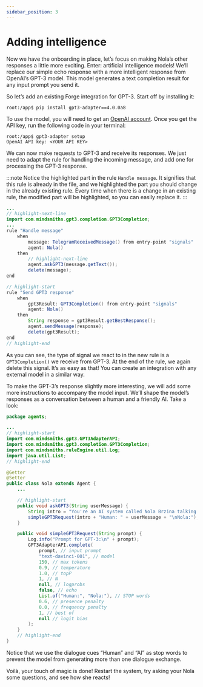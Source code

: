 ```yaml
---
sidebar_position: 3
---
```


# Adding intelligence

Now we have the onboarding in place, let’s focus on making Nola’s other responses a little more exciting. Enter: artificial intelligence models!
We’ll replace our simple echo response with a more intelligent response from OpenAI’s GPT-3 model. This model generates a text completion result for any input prompt you send it.


So let’s add an existing Forge integration for GPT-3. Start off by installing it:


```console
root:/app$ pip install gpt3-adapter==4.0.0a8
```

To use the model, you will need to get an [OpenAI account](https://beta.openai.com/account/api-keys). Once you get the API key, run the following code in your terminal:

```console
root:/app$ gpt3-adapter setup
OpenAI API key: <YOUR API KEY>
```

We can now make requests to GPT-3 and receive its responses. We just need to adapt the rule for handling the incoming message, and add one for processing the GPT-3 response. 

:::note
Notice the highlighted part in the rule ```Handle message```. It signifies that this rule is already in the file, and we highlighted the part you should change in the already existing rule. 
Every time when there is a change in an existing rule, the modified part will be highlighted, so you can easily replace it.
:::



```java title="rules/nola/Conversation.drl"
...
// highlight-next-line
import com.mindsmiths.gpt3.completion.GPT3Completion;
...
rule "Handle message"
    when
        message: TelegramReceivedMessage() from entry-point "signals"
        agent: Nola()
    then
        // highlight-next-line
        agent.askGPT3(message.getText());
        delete(message);
end

// highlight-start
rule "Send GPT3 response"
    when
        gpt3Result: GPT3Completion() from entry-point "signals"
        agent: Nola()
    then
        String response = gpt3Result.getBestResponse();
        agent.sendMessage(response);
        delete(gpt3Result);
end
// highlight-end
```

As you can see, the type of signal we react to in the new rule is a ```GPT3Completion()``` we receive from GPT-3. At the end of the rule, we again delete this signal. It’s as easy as that! You can create an integration with any external model in a similar way.


To make the GPT-3’s response slightly more interesting, we will add some more instructions to accompany the model input. We’ll shape the model’s responses as a conversation between a human and a friendly AI. Take a look:

```java title="models/agents/Nola.java"
package agents;

...
// highlight-start
import com.mindsmiths.gpt3.GPT3AdapterAPI;
import com.mindsmiths.gpt3.completion.GPT3Completion;
import com.mindsmiths.ruleEngine.util.Log;
import java.util.List;
// highlight-end

@Getter
@Setter
public class Nola extends Agent {
    ...

    // highlight-start
    public void askGPT3(String userMessage) {
        String intro = "You're an AI system called Nola Brzina talking to a human. You want to have an engaging and fun conversation. You are friendly, creative and innovative.\n";
        simpleGPT3Request(intro + "Human: " + userMessage + "\nNola:");
    }

    public void simpleGPT3Request(String prompt) {
        Log.info("Prompt for GPT-3:\n" + prompt);
        GPT3AdapterAPI.complete(
            prompt, // input prompt
            "text-davinci-001", // model
            150, // max tokens
            0.9, // temperature
            1.0, // topP
            1, // N
            null, // logprobs
            false, // echo
            List.of("Human:", "Nola:"), // STOP words
            0.6, // presence penalty
            0.0, // frequency penalty
            1, // best of
            null // logit bias
        );
    }
    // highlight-end
}
```

Notice that we use the dialogue cues “Human” and “AI” as stop words to prevent the model from generating more than one dialogue exchange.

Voilà, your touch of magic is done! Restart the system, try asking your Nola some questions, and see how she reacts!